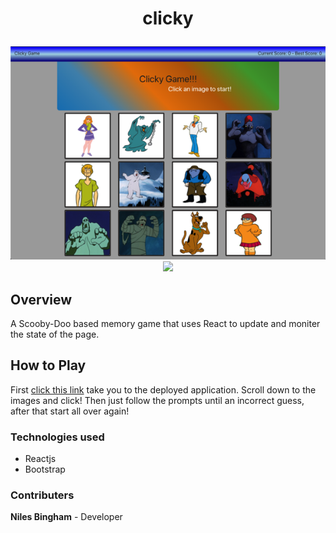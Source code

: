# <p align='center'>clicky</p>

<p align="center">
<img src="./images/clicky.png">

<img src="./images/walkthrough.gif">
</p>

## Overview

A Scooby-Doo based memory game that uses React to update and moniter the state of the page.

## How to Play

First [click this link](https://niles87.github.io/clicky/ "Clicky Deployed Page") take you to the deployed application. Scroll down to the images and click! Then just follow the prompts until an incorrect guess, after that start all over again!

### Technologies used

- Reactjs
- Bootstrap

### Contributers

**Niles Bingham** - Developer
